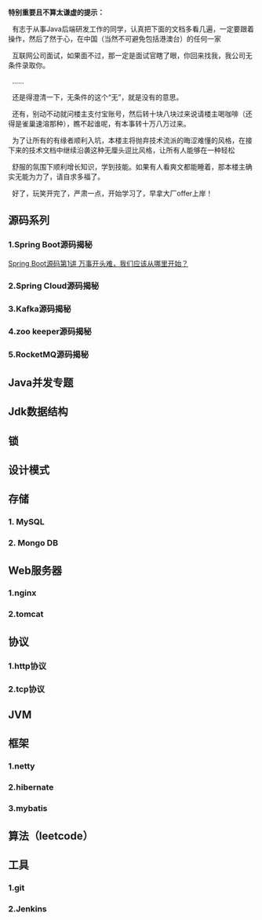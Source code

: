 **特别重要且不算太谦虚的提示：** 

&nbsp;&nbsp;有志于从事Java后端研发工作的同学，认真把下面的文档多看几遍，一定要跟着操作，然后了然于心，在中国（当然不可避免包括港澳台）的任何一家
    
&nbsp;&nbsp;互联网公司面试，如果面不过，那一定是面试官瞎了眼，你回来找我，我公司无条件录取你。
    
&nbsp;&nbsp;......
    
&nbsp;&nbsp;还是得澄清一下，无条件的这个“无”，就是没有的意思。
    
&nbsp;&nbsp;还有，别动不动就问楼主支付宝账号，然后转十块八块过来说请楼主喝咖啡（还得是雀巢速溶那种），瞧不起谁呢，有本事转十万八万过来。
    
&nbsp;&nbsp;为了让所有的有缘者顺利入坑，本楼主将抛弃技术流派的晦涩难懂的风格，在接下来的技术文档中继续沿袭这种无厘头逗比风格，让所有人能够在一种轻松
    
&nbsp;&nbsp;舒服的氛围下顺利增长知识，学到技能。如果有人看爽文都能睡着，那本楼主确实无能为力了，请自求多福了。

&nbsp;&nbsp;好了，玩笑开完了，严肃一点，开始学习了，早拿大厂offer上岸！
 
## 源码系列

### 1.Spring Boot源码揭秘

[Spring Boot源码第1讲 万事开头难，我们应该从哪里开始？](https://github.com/wangjieming/java-backend-stack/blob/main/doc/Spring%20Boot%E6%BA%90%E7%A0%81%E7%AC%AC1%E8%AE%B2%EF%BC%88%E4%BB%8E%E5%93%AA%E9%87%8C%E5%BC%80%E5%A7%8B%EF%BC%89.md)

### 2.Spring Cloud源码揭秘

### 3.Kafka源码揭秘

### 4.zoo keeper源码揭秘

### 5.RocketMQ源码揭秘

## Java并发专题

## Jdk数据结构

## 锁

## 设计模式

## 存储
### 1. MySQL

### 2. Mongo DB

## Web服务器
### 1.nginx

### 2.tomcat

## 协议
### 1.http协议

### 2.tcp协议

## JVM

## 框架
### 1.netty

### 2.hibernate

### 3.mybatis

## 算法（leetcode）

## 工具
### 1.git
### 2.Jenkins



